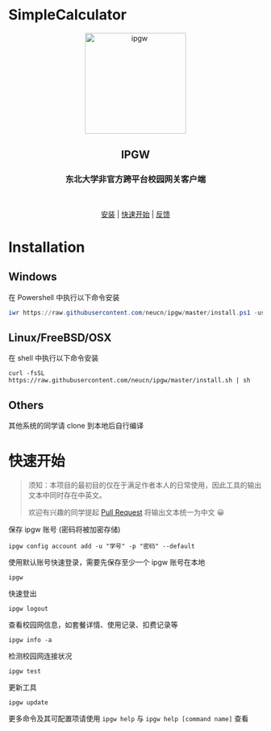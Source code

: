 # SimpleCalculator  
<p align="center">
    <img src="https://github.com/neucn/ipgw/raw/master/.doc/logo.png?raw=true" width="200" alt="ipgw"/>
</p>

<h2 align="center">IPGW</h2>
<h3 align="center">东北大学非官方跨平台校园网关客户端</h3>
<p align="center">
<img src="https://img.shields.io/github/v/release/neucn/ipgw" alt="">
<img src="https://img.shields.io/github/issues/neucn/ipgw?color=rgb%2877%20199%20166%29" alt="">
<img src="https://img.shields.io/github/downloads/neucn/ipgw/total?color=ea8f14&label=users" alt="">
<img src="https://img.shields.io/github/license/neucn/ipgw" alt="">
</p>

<p align="center"><a href="#安装">安装</a> | <a href="#快速开始">快速开始</a> | <a href="https://github.com/neucn/ipgw/issues/new">反馈</a></p>

# Installation

## Windows

在 Powershell 中执行以下命令安装

```powershell
iwr https://raw.githubusercontent.com/neucn/ipgw/master/install.ps1 -useb | iex
```

## Linux/FreeBSD/OSX

在 shell 中执行以下命令安装

```shell
curl -fsSL https://raw.githubusercontent.com/neucn/ipgw/master/install.sh | sh
```

## Others

其他系统的同学请 clone 到本地后自行编译

# 快速开始

> 须知：本项目的最初目的仅在于满足作者本人的日常使用，因此工具的输出文本中同时存在中英文。
>
> 欢迎有兴趣的同学提起 [Pull Request](https://github.com/neucn/ipgw/pulls) 将输出文本统一为中文 😀

保存 ipgw 账号 (密码将被加密存储)

```shell
ipgw config account add -u "学号" -p "密码" --default
```

使用默认账号快速登录，需要先保存至少一个 ipgw 账号在本地

```shell
ipgw
```

快速登出

```shell
ipgw logout
```

查看校园网信息，如套餐详情、使用记录、扣费记录等

```shell
ipgw info -a
```

检测校园网连接状况

```shell
ipgw test
```

更新工具

```shell
ipgw update
```

更多命令及其可配置项请使用 `ipgw help` 与 `ipgw help [command name]` 查看
